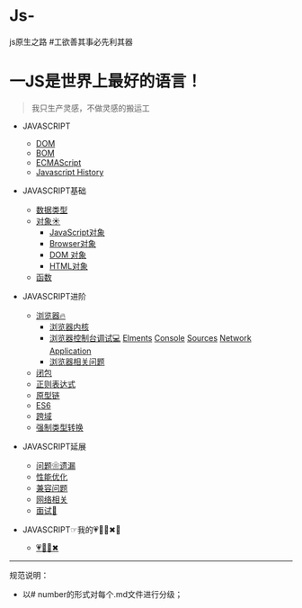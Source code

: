 # Js-
js原生之路
#工欲善其事必先利其器

一JS是世界上最好的语言！
===
>我只生产灵感，不做灵感的搬运工
* JAVASCRIPT
   * [DOM](https://github.com/TUARAN/tarsJs/blob/master/JAVASCRIPT/DOM.md)
   * [BOM](https://github.com/TUARAN/tarsJs/blob/master/BOM.md)
   * [ECMAScript](https://github.com/TUARAN/tarsJs/blob/master/ECMAScript.md)
   * [Javascript History](https://github.com/TUARAN/tarsJs/blob/master/JAVASCRIPT/Javascipt%20History.md)


* JAVASCRIPT基础
   * [数据类型](https://github.com/TUARAN/tarsJs/blob/master/基本类型引用类型.md)
   * [对象☀]()
      * [JavaScript对象]()
      * [Browser对象]()
      * [DOM 对象]()
      * [HTML对象]()
   * [函数]()

* JAVASCRIPT进阶
   * [浏览器🔥]()
      * [浏览器内核]()
      * [浏览器控制台调试💻](https://github.com/TUARAN/tarsJs/blob/master/JAVASCRIPT进阶/浏览器/浏览器控制台调试)
            [Elments](https://github.com/TUARAN/tarsJs/blob/master/JAVASCRIPT进阶/浏览器/浏览器控制台调试/Elments.md)
            [Console]()
            [Sources]()
            [Network](https://github.com/TUARAN/tarsJs/blob/master/JAVASCRIPT进阶/浏览器/浏览器控制台调试/Network.md)
            [Application]()
      * [浏览器相关问题]()		
   * [闭包](https://github.com/TUARAN/tarsJs/blob/master/JAVASCRIPT进阶/闭包.md)
   * [正则表达式](https://github.com/TUARAN/tarsJs/blob/master/JAVASCRIPT进阶/正则表达式.md)
   * [原型链]()
   * [ES6]()
   * [跨域]()
   * [强制类型转换](https://github.com/TUARAN/tarsJs/blob/master/JAVASCRIPT进阶/强制类型转换.md)

* JAVASCRIPT延展
   * [问题❀遗漏](https://github.com/TUARAN/tarsJs/blob/master/JAVASCRIPT延展/js相关遗漏.md)
   * [性能优化](https://github.com/TUARAN/tarsJs/blob/master/JAVASCRIPT延展/js优化.md)
   * [兼容问题]()
   * [网络相关]()
   * [面试🍜]()

* JAVASCRIPT☞我的💗🦌💪✖🚌
   * [💗🦌💪✖](https://github.com/TUARAN/tarsJs/blob/master/❤🦌💪✖.md)

- - -
规范说明：
* 以# number的形式对每个.md文件进行分级；

